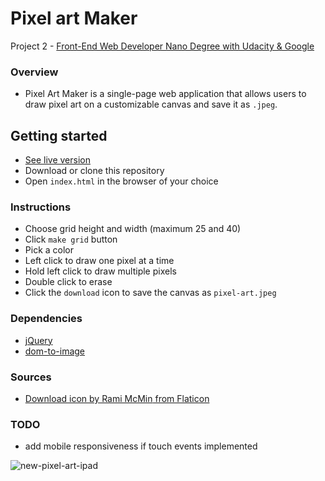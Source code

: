 # Pixel art Maker

Project 2 - [Front-End Web Developer Nano Degree with Udacity & Google](https://eu.udacity.com/course/front-end-web-developer-nanodegree--nd001)

### Overview

* Pixel Art Maker is a single-page web application that allows users to draw pixel art on a customizable canvas and save it as `.jpeg`.

## Getting started

* [See live version](https://rawgit.com/iris-anghel/Pixel-Art-Maker/master/index.html)
* Download or clone this repository
* Open `index.html` in the browser of your choice

### Instructions

* Choose grid height and width (maximum 25 and 40)
* Click `make grid` button
* Pick a color
* Left click to draw one pixel at a time
* Hold left click to draw multiple pixels
* Double click to erase
* Click the `download` icon to save the canvas as `pixel-art.jpeg`

### Dependencies

* [jQuery](https://jquery.com/)
* [dom-to-image](https://github.com/tsayen/dom-to-image)

### Sources
* [Download icon by Rami McMin](https://www.flaticon.com/authors/rami-mcmin)[ from Flaticon](https://www.flaticon.com/)

### TODO
* add mobile responsiveness if touch events implemented

![new-pixel-art-ipad](https://user-images.githubusercontent.com/18640359/44932383-e6cc7680-ad6d-11e8-9261-ad857d039c62.jpg)